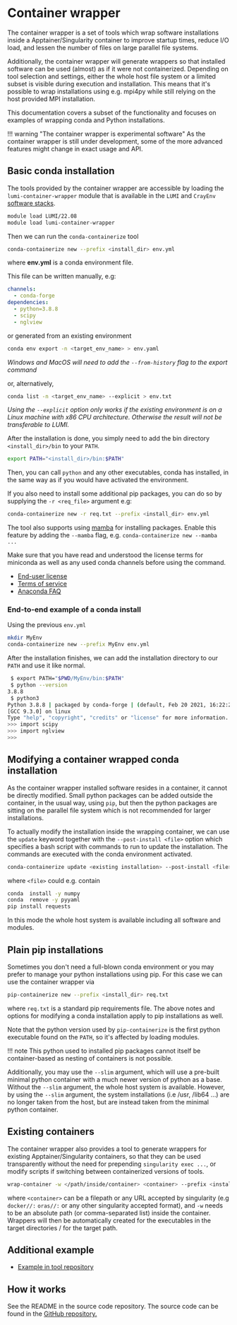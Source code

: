 [softwarestacks]: ../../runjobs/lumi_env/softwarestacks.md

# Container wrapper

The container wrapper is a set of tools which wrap software installations
inside a Apptainer/Singularity container to improve startup times, reduce I/O
load, and lessen the number of files on large parallel file systems.

Additionally, the container wrapper will generate wrappers so that installed
software can be used (almost) as if it were not containerized. Depending on
tool selection and settings, either the whole host file system or a limited
subset is visible during execution and installation. This means that it's
possible to wrap installations using e.g. mpi4py while still relying on the
host provided MPI installation.

This documentation covers a subset of the functionality and focuses on examples
of wrapping conda and Python installations.

!!! warning "The container wrapper is experimental software"
    As the container wrapper is still under development, some of the more
    advanced features might change in exact usage and API.

## Basic conda installation

The tools provided by the container wrapper are accessible by loading the
`lumi-container-wrapper` module that is available in the `LUMI` and `CrayEnv`
[software stacks][softwarestacks].

```bash
module load LUMI/22.08 
module load lumi-container-wrapper
```

Then we can run the `conda-containerize` tool

```bash
conda-containerize new --prefix <install_dir> env.yml
```

where **env.yml** is a conda environment file.

This file can be written manually, e.g:

```yaml
channels:
  - conda-forge
dependencies:
  - python=3.8.8
  - scipy
  - nglview
```

or generated from an existing environment

```bash
conda env export -n <target_env_name> > env.yaml 
```
*Windows and MacOS will need to add the `--from-history` flag to the export command*

or, alternatively,
```bash
conda list -n <target_env_name> --explicit > env.txt
```

*Using the `--explicit` option only works if the existing environment is on a
Linux machine with x86 CPU architecture. Otherwise the result will not be
transferable to LUMI.*

After the installation is done, you simply need to add the bin directory
`<install_dir>/bin` to your `PATH`.

```bash
export PATH="<install_dir>/bin:$PATH"
```

Then, you can call `python` and any other executables, conda has installed, in
the same way as if you would have activated the environment.

If you also need to install some additional pip packages, you can do so by
supplying the `-r <req_file>` argument e.g:

```bash
conda-containerize new -r req.txt --prefix <install_dir> env.yml
```

The tool also supports using [mamba](https://github.com/mamba-org/mamba) for
installing packages. Enable this feature by adding the `--mamba` flag, e.g.
`conda-containerize new --mamba ...`

Make sure that you have read and understood the license terms for miniconda as
well as any used conda channels before using the command.

- [End-user license](https://www.anaconda.com/end-user-license-agreement-miniconda)
- [Terms of service](https://www.anaconda.com/terms-of-service)
- [Anaconda FAQ](https://www.anaconda.com/blog/anaconda-commercial-edition-faq)

### End-to-end example of a conda install

Using the previous `env.yml`

```bash
mkdir MyEnv
conda-containerize new --prefix MyEnv env.yml 
```

After the installation finishes, we can add the installation directory to our
`PATH` and use it like normal.

```bash
 $ export PATH="$PWD/MyEnv/bin:$PATH"
 $ python --version
3.8.8
 $ python3
Python 3.8.8 | packaged by conda-forge | (default, Feb 20 2021, 16:22:27) 
[GCC 9.3.0] on linux
Type "help", "copyright", "credits" or "license" for more information.
>>> import scipy
>>> import nglview
>>> 
```

## Modifying a container wrapped conda installation

As the container wrapper installed software resides in a container, it cannot
be directly modified. Small python packages can be added outside the container,
in the usual way, using `pip`, but then the python packages are sitting on the
parallel file system which is not recommended for larger installations.

To actually modify the installation inside the wrapping container, we can use
the `update` keyword together with the `--post-install <file>` option which
specifies a bash script with commands to run to update the installation. The
commands are executed with the conda environment activated.

```bash
conda-containerize update <existing installation> --post-install <file> 
```

where `<file>` could e.g. contain

```bash
conda  install -y numpy
conda  remove -y pyyaml
pip install requests
```

In this mode the whole host system is available including all software and modules.

## Plain pip installations

Sometimes you don't need a full-blown conda environment or you may prefer to
manage your python installations using pip. For this case we can use the
container wrapper via

```bash
pip-containerize new --prefix <install_dir> req.txt
```

where `req.txt` is a standard pip requirements file. The above notes and
options for modifying a conda installation apply to pip installations as well.

Note that the python version used by `pip-containerize` is the first python
executable found on the `PATH`, so it's affected by loading modules.

!!! note
    This python used to installed pip packages cannot itself be container-based
    as nesting of containers is not possible.  

Additionally, you may use the `--slim` argument, which will use a pre-built
minimal python container with a much newer version of python as a base. Without
the `--slim` argument, the whole host system is available. However, by using
the `--slim` argument, the system installations (i.e /usr, /lib64 ...) are no
longer taken from the host, but are instead taken from the minimal python
container.

## Existing containers

The container wrapper also provides a tool to generate wrappers for existing
Apptainer/Singularity containers, so that they can be used transparently
without the need for prepending `singularity exec ...`, or modify scripts if
switching between containerized versions of tools.

```bash
wrap-container -w </path/inside/container> <container> --prefix <install_dir> 
```

where `<container>` can be a filepath or any URL accepted by singularity (e.g
`docker//:` `oras//:` or any other singularity accepted format), and `-w` needs
to be an absolute path (or comma-separated list) inside the container. Wrappers
will then be automatically created for the executables in the target
directories / for the target path.

## Additional example

- [Example in tool repository](https://github.com/CSCfi/hpc-container-wrapper/blob/master/examples/fftw.md)

## How it works

See the README in the source code repository. The source code can be found in
the [GitHub repository.](https://github.com/CSCfi/hpc-container-wrapper)
